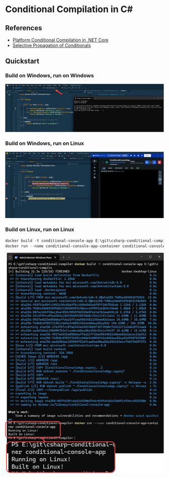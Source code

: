 # Conditional Compilation in C#

## References

* [Platform Conditional Compilation in .NET Core](https://blog.magnusmontin.net/2018/11/05/platform-conditional-compilation-in-net-core/)
* [Selective Propagation of Conditionals](https://stackoverflow.com/a/43442076/8954538)

## Quickstart

### Build on Windows, run on Windows

![Image](.img/b-win-r-win.png)

### Build on Windows, run on Linux

![Image](.img/b-win-r-lin.png)

### Build on Linux, run on Linux

```powershell
docker build -t conditional-console-app E:\git\csharp-conditional-compile
docker run --name conditional-console-app-container conditional-console-app
```

![Image](.img/b-lin-r-lin.png)